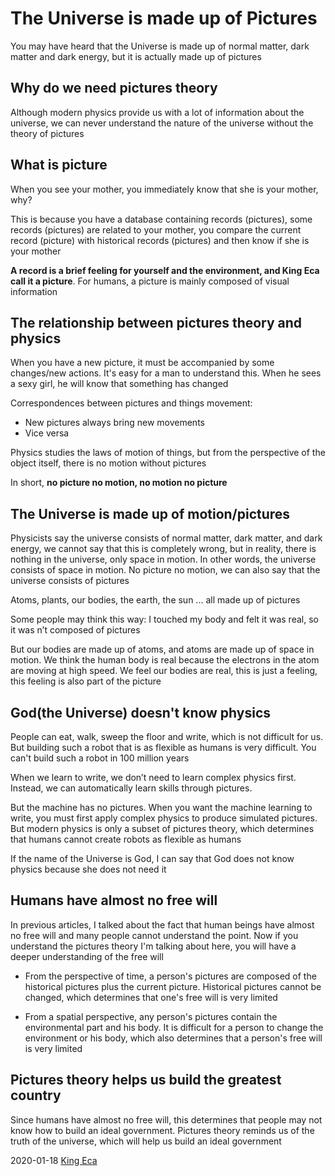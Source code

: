 The Universe is made up of Pictures
==============

You may have heard that the Universe is made up of normal matter, dark matter and dark energy, but it is actually made up of pictures

Why do we need pictures theory
--------

Although modern physics provide us with a lot of information about the universe, we can never understand the nature of the universe without the theory of pictures

What is picture
---------

When you see your mother, you immediately know that she is your mother, why?

This is because you have a database containing records (pictures), some records (pictures) are related to your mother, you compare the current record (picture) with historical records (pictures) and then know if she is your mother

**A record is a brief feeling for yourself and the environment, and King Eca call it a picture**. For humans, a picture is mainly composed of visual information

The relationship between pictures theory and physics
------------

When you have a new picture, it must be accompanied by some changes/new actions. It's easy for a man to understand this. When he sees a sexy girl, he will know that something has changed

Correspondences between pictures and things movement:

- New pictures always bring new movements
- Vice versa

Physics studies the laws of motion of things, but from the perspective of the object itself, there is no motion without pictures

In short, **no picture no motion, no motion no picture**

The Universe is made up of motion/pictures
-------------

Physicists say the universe consists of normal matter, dark matter, and dark energy, we cannot say that this is completely wrong, but in reality, there is nothing in the universe, only space in motion. In other words, the universe consists of space in motion. No picture no motion, we can also say that the universe consists of pictures

Atoms, plants, our bodies, the earth, the sun ... all made up of pictures

Some people may think this way: I touched my body and felt it was real, so it was n’t composed of pictures

But our bodies are made up of atoms, and atoms are made up of space in motion. We think the human body is real because the electrons in the atom are moving at high speed. We feel our bodies are real, this is just a feeling, this feeling is also part of the picture

God(the Universe) doesn't know physics
--------

People can eat, walk, sweep the floor and write, which is not difficult for us. But building such a robot that is as flexible as humans is very difficult. You can't build such a robot in 100 million years

When we learn to write, we don’t need to learn complex physics first. Instead, we can automatically learn skills through pictures.

But the machine has no pictures. When you want the machine learning to write, you must first apply complex physics to produce simulated pictures. But modern physics is only a subset of pictures theory, which determines that humans cannot create robots as flexible as humans

If the name of the Universe is God, I can say that God does not know physics because she does not need it

Humans have almost no free will
--------------

In previous articles, I talked about the fact that human beings have almost no free will and many people cannot understand the point. Now if you understand the pictures theory I'm talking about here, you will have a deeper understanding of the free will

- From the perspective of time, a person's pictures are composed of the historical pictures plus the current picture. Historical pictures cannot be changed, which determines that one's free will is very limited

- From a spatial perspective, any person's pictures contain the environmental part and his body. It is difficult for a person to change the environment or his body, which also determines that a person's free will is very limited

Pictures theory helps us build the greatest country
----------

Since humans have almost no free will, this determines that people may not know how to build an ideal government. Pictures theory reminds us of the truth of the universe, which will help us build an ideal government

<!--
https://news.ycombinator.com/item?id=22083035
https://www.reddit.com/r/badphilosophy/comments/eqdmm3/the_universe_is_made_up_of_pictures/
https://voat.co/v/atheism/3614235

-->

2020-01-18 [King Eca](https://www.easiestsoft.com/stars/a-king-eca/)